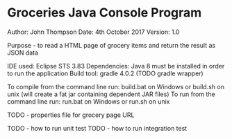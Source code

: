 Groceries Java Console Program
==============================
Author: John Thompson
Date: 4th October 2017
Version: 1.0

Purpose - to read a HTML page of grocery items and return the result as JSON data

IDE used: Eclipse STS 3.83
Dependencies: Java 8 must be installed in order to run the application
Build tool: gradle 4.0.2 (TODO gradle wrapper)

To compile from the command line run: build.bat on Windows or build.sh on unix (will create a fat jar containing dependent JAR files)
To run from the command line run: run.bat on Windows or run.sh on unix

TODO - properties file for grocery page URL 

TODO - how to run unit test
TODO - how to run integration test
